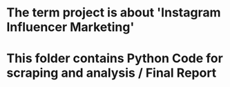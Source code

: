 # The term project is about 'Instagram Influencer Marketing'
# This folder contains Python Code for scraping and analysis / Final Report
